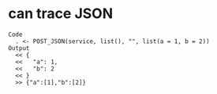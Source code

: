 # can trace JSON

    Code
      . <- POST_JSON(service, list(), "", list(a = 1, b = 2))
    Output
      << {
      <<   "a": 1,
      <<   "b": 2
      << }
      >> {"a":[1],"b":[2]}

